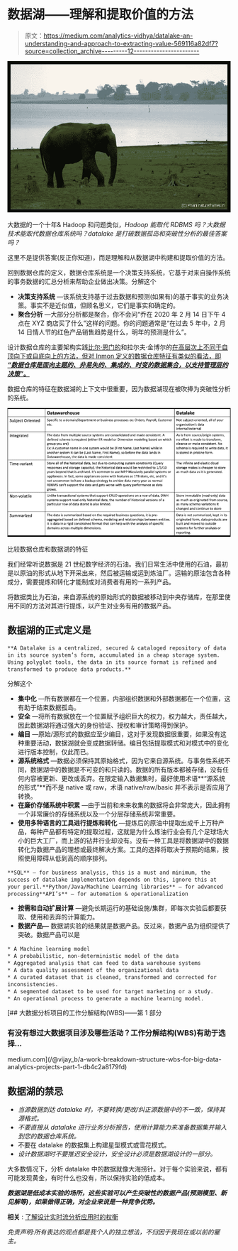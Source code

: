# 数据湖——理解和提取价值的方法

> 原文：<https://medium.com/analytics-vidhya/datalake-an-understanding-and-approach-to-extracting-value-569116a82df7?source=collection_archive---------12----------------------->

![](img/d98a57db78a3da14fe870db8b25bc94b.png)

大数据的一个十年& Hadoop 和问题类似，*Hadoop 能取代 RDBMS 吗？大数据技术能取代数据仓库系统吗？datalake 是打破数据孤岛和突破性分析的最佳答案吗？*

这里不是提供答案(反正你知道)，而是理解和从数据湖中构建和提取价值的方法。

回到数据仓库的定义，数据仓库系统是一个决策支持系统，它基于对来自操作系统的事务数据的汇总分析来帮助企业做出决策。分解这个

*   **决策支持系统** —该系统支持基于过去数据和预测(如果有)的基于事实的业务决策。事实不是近似值，但顾名思义，它们是事实和确定的。
*   **聚合分析** —大部分分析都是聚合，你不会问“乔在 2020 年 2 月 14 日下午 4 点在 XYZ 商店买了什么”这样的问题。你的问题通常是“在过去 5 年中，2 月 14 日情人节的红色产品销售趋势是什么，明年的预测是什么”。

设计数据仓库的主要架构实践[比尔·恩门的](https://en.wikipedia.org/wiki/Bill_Inmon)和拉尔夫·金博尔的[在高层次上不同于自顶向下或自底向上的方法，但对 Inmon 定义的数据仓库特征有类似的看法，即 ***“数据仓库是面向主题的、非易失的、集成的、时变的数据集合，以支持管理层的决策”*。**](https://en.wikipedia.org/wiki/Ralph_Kimball)

数据仓库的特征在数据湖的上下文中很重要，因为数据湖现在被吹捧为突破性分析的系统。

![](img/74d25215877bb1a02a589d57550d81dd.png)

比较数据仓库和数据湖的特征

我们经常听说数据是 21 世纪数字经济的石油。我们日常生活中使用的石油，最初是以原油的形式从地下开采出来，然后被运输或运到炼油厂。运输的原油包含各种成分，需要提炼和转化才能制成对消费者有用的一系列产品。

将数据类比为石油，来自源系统的原始形式的数据被移动到中央存储库，在那里使用不同的方法对其进行提炼，以产生对业务有用的数据产品。

## 数据湖的正式定义是

```
**A Datalake is a centralized, secured & cataloged repository of data in its source system’s form, accumulated in a cheap storage system. Using polyglot tools, the data in its source format is refined and transformed to produce data products.**
```

分解这个

*   **集中化** —所有数据都在一个位置，内部组织数据和外部数据都在一个位置，这有助于结束数据孤岛。
*   **安全** —将所有数据放在一个位置赋予组织巨大的权力，权力越大，责任越大，因此数据湖将通过强大的身份验证、授权和审计策略得到保护。
*   **编目** —原始/源形式的数据应至少编目，这对于发现数据很重要，如果没有这种重要活动，数据湖就会变成数据转储。编目包括提取模式和对模式中的变化进行版本控制，仅此而已。
*   **源系统格式** —数据必须保持其原始格式，因为它来自源系统。与事务性系统不同，数据湖中的数据是不可变的和只读的。数据的所有版本都被存储，没有任何内容被更新、更改或丢弃。在限定输入数据集时，最好使用术语**“源系统的形式”**而不是 native 或 raw，术语 native/raw/basic 并不表示是否应用了转换。
*   **在廉价存储系统中积累** —由于当前和未来收集的数据将会非常庞大，因此拥有一个非常廉价的存储系统以及一个分层存储系统非常重要。
*   **使用多种语言的工具进行提炼和转化** —提炼后的原油中提取出成千上万种产品，每种产品都有特定的提取过程，这就是为什么炼油行业会有几个足球场大小的巨大工厂，而上游的钻井行业却没有。没有一种工具是将数据湖中的数据转化为数据产品的理想或最终解决方案。工具的选择将取决于预期的结果，按照使用障碍从低到高的顺序排列。

```
**SQL** — for business analysis, this is a must and minimum, the success of datalake implementation depends on this, ignore this at your peril.**Python/Java/Machine Learning libraries** — for advanced processing**API’s** — for automation & operationalization
```

*   **按需和自动扩展计算** —避免长期运行的基础设施/集群，即每次实验后都要获取、使用和丢弃的计算能力。
*   **数据产品—** 数据湖实验的结果就是数据产品。反过来，数据产品为组织提供了突破。数据产品可以是

```
* A Machine learning model
* A probabilistic, non-deterministic model of the data
* Aggregated analysis that can feed to data warehouse systems
* A data quality assessment of the organizational data
* A curated dataset that is cleaned, transformed and corrected for inconsistencies.
* A segmented dataset to be used for target marketing or a study.
* An operational process to generate a machine learning model.
```

[](/@vijay_b/a-work-breakdown-structure-wbs-for-big-data-analytics-projects-part-1-db4c2a8179fd) [## 大数据分析项目的工作分解结构(WBS)——第 1 部分

### 有没有想过大数据项目涉及哪些活动？工作分解结构(WBS)有助于选择…

medium.com](/@vijay_b/a-work-breakdown-structure-wbs-for-big-data-analytics-projects-part-1-db4c2a8179fd) 

## 数据湖的禁忌

*   *当源数据到达 datalake 时，不要转换/更改/纠正源数据中的不一致，保持其源格式。*
*   *不要直接从 datalake 进行业务分析报告，使用计算能力来准备数据集并输入到您的数据仓库系统。*
*   不要在 datalake 的数据集上构建星型模式或雪花模式。
*   *设计数据湖时不要推迟安全设计，安全设计必须是数据湖设计的一部分。*

大多数情况下，分析 datalake 中的数据就像大海捞针。对于每个实验来说，都有可能发现黄金，有时什么也没有，所以保持实验的低成本。

***数据湖是低成本实验的场所，这些实验可以产生突破性的数据产品(预测模型、新见解等)，如果做得正确，对企业来说是一种竞争优势。***

**相关** : [了解设计实时流分析应用时的权衡](/@vijay_b/understanding-tradeoffs-in-designing-real-time-streaming-analytical-applications-f1ddbc852d77)

*免责声明:所有表达的观点都是我个人的独立想法，不归因于我现在或以前的雇主。*